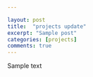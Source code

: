 ```yaml
---

layout: post
title:  "projects update"
excerpt: "Sample post"
categories: [projects]
comments: true
---
```


Sample text